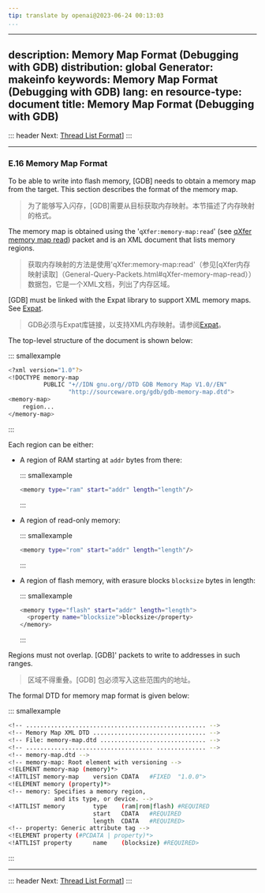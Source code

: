 ```yaml
---
tip: translate by openai@2023-06-24 00:13:03
...
```

---
description: Memory Map Format (Debugging with GDB)
distribution: global
Generator: makeinfo
keywords: Memory Map Format (Debugging with GDB)
lang: en
resource-type: document
title: Memory Map Format (Debugging with GDB)
---
::: header
Next: [Thread List Format](Thread-List-Format.html#Thread-List-Format)]
:::

---

### E.16 Memory Map Format


To be able to write into flash memory, [GDB] needs to obtain a memory map from the target. This section describes the format of the memory map.

> 为了能够写入闪存，[GDB]需要从目标获取内存映射。本节描述了内存映射的格式。


The memory map is obtained using the '`qXfer:memory-map:read`' (see [qXfer memory map read](General-Query-Packets.html#qXfer-memory-map-read)) packet and is an XML document that lists memory regions.

> 获取内存映射的方法是使用'qXfer:memory-map:read'（参见[qXfer内存映射读取]（General-Query-Packets.html#qXfer-memory-map-read））数据包，它是一个XML文档，列出了内存区域。


[GDB] must be linked with the Expat library to support XML memory maps. See [Expat](Requirements.html#Expat).

> GDB必须与Expat库链接，以支持XML内存映射。请参阅[Expat](Requirements.html#Expat)。

The top-level structure of the document is shown below:

::: smallexample

```bash
<?xml version="1.0"?>
<!DOCTYPE memory-map
          PUBLIC "+//IDN gnu.org//DTD GDB Memory Map V1.0//EN"
                 "http://sourceware.org/gdb/gdb-memory-map.dtd">
<memory-map>
    region...
</memory-map>
```

:::

Each region can be either:

- A region of RAM starting at `addr` bytes from there:

  ::: smallexample

  ```bash
  <memory type="ram" start="addr" length="length"/>
  ```

  :::
- A region of read-only memory:

  ::: smallexample

  ```bash
  <memory type="rom" start="addr" length="length"/>
  ```

  :::
- A region of flash memory, with erasure blocks `blocksize` bytes in length:

  ::: smallexample

  ```bash
  <memory type="flash" start="addr" length="length">
    <property name="blocksize">blocksize</property>
  </memory>
  ```

  :::


Regions must not overlap. [GDB]' packets to write to addresses in such ranges.

> 区域不得重叠。[GDB] 包必须写入这些范围内的地址。

The formal DTD for memory map format is given below:

::: smallexample

```bash
<!-- ................................................... -->
<!-- Memory Map XML DTD ................................ -->
<!-- File: memory-map.dtd .............................. -->
<!-- .................................... .............. -->
<!-- memory-map.dtd -->
<!-- memory-map: Root element with versioning -->
<!ELEMENT memory-map (memory)*>
<!ATTLIST memory-map    version CDATA   #FIXED  "1.0.0">
<!ELEMENT memory (property)*>
<!-- memory: Specifies a memory region,
             and its type, or device. -->
<!ATTLIST memory        type    (ram|rom|flash) #REQUIRED
                        start   CDATA   #REQUIRED
                        length  CDATA   #REQUIRED>
<!-- property: Generic attribute tag -->
<!ELEMENT property (#PCDATA | property)*>
<!ATTLIST property      name    (blocksize) #REQUIRED>
```

:::

---

::: header
Next: [Thread List Format](Thread-List-Format.html#Thread-List-Format)]
:::

